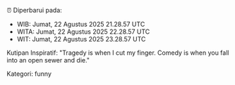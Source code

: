 ⏰ Diperbarui pada:
- WIB: Jumat, 22 Agustus 2025 21.28.57 UTC
- WITA: Jumat, 22 Agustus 2025 22.28.57 UTC
- WIT: Jumat, 22 Agustus 2025 23.28.57 UTC

Kutipan Inspiratif:
"Tragedy is when I cut my finger. Comedy is when you fall into an open sewer and die."


Kategori: funny

